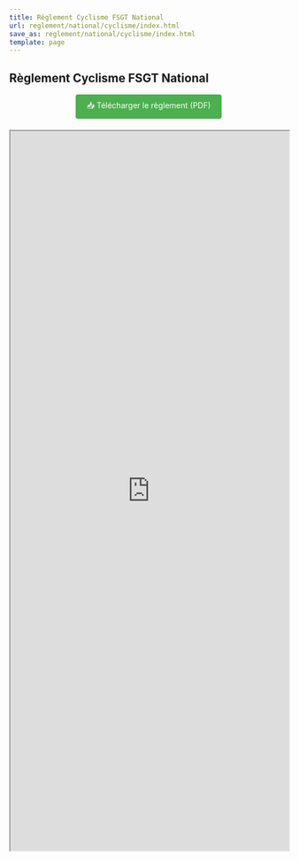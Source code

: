 ```yaml
---
title: Règlement Cyclisme FSGT National
url: reglement/national/cyclisme/index.html
save_as: reglement/national/cyclisme/index.html
template: page
---
```


## <i class="fas fa-book"></i> Règlement Cyclisme FSGT National

<div style="text-align: center; margin-bottom: 20px;">
    <a href="https://www.cnav-club.com/media/uploaded/sites/20390/document/656a160fb4b60_NouveauReglementNationalFSGTseptembre2023modifile11223issudesANSsuiteEGAV2017vrifierNB9.pdf" class="button" style="display: inline-block; padding: 10px 20px; background-color: #4CAF50; color: white; text-decoration: none; border-radius: 4px;">
        📥 Télécharger le règlement (PDF)
    </a>
</div>

<iframe src="https://www.cnav-club.com/media/uploaded/sites/20390/document/656a160fb4b60_NouveauReglementNationalFSGTseptembre2023modifile11223issudesANSsuiteEGAV2017vrifierNB9.pdf" width="100%" height="1300px" frameborder="1"></iframe>
